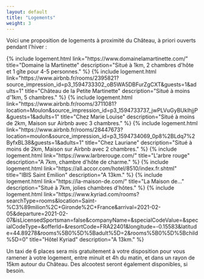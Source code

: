 ```yaml
---
layout: default
title: "Logements"
weight: 3
---
```


Voici une proposition de logements à proximité du Château, à priori ouverts pendant l'hiver :

<div id="wrap">
  {% 
    include logement.html 
    link="https://www.domainelamartinette.com/" 
    title="Domaine la Martinette" 
    description="Situé à 1km, 2 chambres d'hôte et 1 gîte pour 4-5 personnes."
  %}
  {% 
    include logement.html 
    link="https://www.airbnb.fr/rooms/2395821?source_impression_id=p3_1594733302_oB5WA5DBFurZgCXT&guests=1&adults=1" 
    title="Château de la Petite Martinette" 
    description="Situé à moins d'1km, 5 chambres."
  %}
  {% 
    include logement.html 
    link="https://www.airbnb.fr/rooms/3711081?location=Moulon&source_impression_id=p3_1594733737_jwPLVuGyBUklhjjP&guests=1&adults=1" 
    title="Chez Marie Louise" 
    description="Situé à moins de 2km, Maison sur Airbnb avec 3 chambres."
  %}
  {% 
    include logement.html 
    link="https://www.airbnb.fr/rooms/28447673?location=moulon&source_impression_id=p3_1594734069_0p8%2BLdq7%2ByfxBL38&guests=1&adults=1" 
    title="Chez Lauriane" 
    description="Situé à moins de 2km, Maison sur Airbnb avec 2 chambres."
  %}
  {% 
    include logement.html 
    link="https://www.larbrerouge.com/" 
    title="L'arbre rouge" 
    description="A 7km, chambre d'hôte de charme."
  %}
  {% 
    include logement.html 
    link="https://all.accor.com/hotel/8510/index.fr.shtml" 
    title="IBIS Saint Emilion" 
    description="A 13km."
  %}
  {% 
    include logement.html 
    link="https://la-maison-de.com/" 
    title="La Maison de..." 
    description="Situé à 7km, jolies chambres d'hôtes."
  %}
  {% 
    include logement.html 
    link="https://www.kyriad.com/rooms?searchType=rooms&location=Saint-%C3%89milion%2C+Gironde%2C+France&arrival=2021-02-05&departure=2021-02-07&isLicensedSportsman=false&companyName=&specialCodeValue=&specialCodeType=&offerId=&resortCode=FRA22401&longitude=-0.15583&latitude=44.89278&rooms%5B0%5D%5Badult%5D=2&rooms%5B0%5D%5Bchild%5D=0" 
    title="Hôtel Kyriad" 
    description="A 13km."
  %}
</div>


Un taxi de 6 places sera mis gratuitement à votre disposition pour vous ramener à votre logement, entre minuit et 4h du matin, et dans un rayon de 15km autour du Château. Des alcootest seront également disponibles, si besoin.
